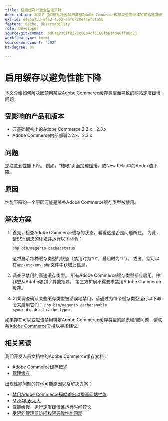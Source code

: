 ```yaml
---
title: 启用缓存以避免性能下降
description: 本文介绍如何解决因禁用某些Adobe Commerce缓存类型而导致的网站速度缓慢问题。
exl-id: e4e5a753-efa3-4552-aaf6-28e44efcfa5b
feature: Cache, Observability
role: Developer
source-git-commit: bd6aa238ff8273c60a4cf5160fb614de6ff00d21
workflow-type: tm+mt
source-wordcount: '292'
ht-degree: 0%

---
```


# 启用缓存以避免性能下降

本文介绍如何解决因禁用某些Adobe Commerce缓存类型而导致的网站速度缓慢问题。

## 受影响的产品和版本

* 云基础架构上的Adobe Commerce 2.2.x、2.3.x
* Adobe Commerce内部部署2.2.x、2.3.x

## 问题

您注意到性能下降。 例如，“结帐”页面加载缓慢，或New Relic中的Apdex值下降。

## 原因

性能下降的一个原因可能是某些Adobe Commerce缓存类型被禁用。

## 解决方案

1. 首先，检查Adobe Commerce缓存的状态，看看这是否是问题所在。 为此，请[SSH到您的环境](https://experienceleague.adobe.com/zh-hans/docs/commerce-cloud-service/user-guide/develop/secure-connections#ssh)并运行以下命令：

   ```bash
   php bin/magento cache:status
   ```

   这将显示每种缓存类型的状态（禁用时为“0”，启用时为“1”）。 或者，您可以在`app/etc/env.php`文件中获取此信息。

1. 调查已禁用的高速缓存类型。 所有Adobe Commerce缓存类型都应启用，除非您从Adobe收到了其他指导。 第三方扩展不得要求禁用Adobe Commerce缓存。
1. 如果调查确认某些缓存类型被错误地禁用，请通过为每个缓存类型运行以下命令来启用它们： `php bin/magento cache:enable <your_disabled_cache_type>`

如果存在可以或应该禁用特定Adobe Commerce缓存类型的顾虑和/或问题，请[联系Adobe Commerce支持](/help/help-center-guide/help-center/magento-help-center-user-guide.md#submit-ticket)以寻求建议。

## 相关阅读

我们开发人员文档中的Adobe Commerce缓存文档：

* [Adobe Commerce缓存概述](https://developer.adobe.com/commerce/frontend-core/guide/caching/)
* [管理缓存](https://experienceleague.adobe.com/zh-hans/docs/commerce-operations/configuration-guide/cli/manage-cache)

出现性能问题的其他可能原因以及解决方案：

* [禁用Adobe Commerce横幅输出以提高网站性能](https://experienceleague.adobe.com/zh-hans/docs/experience-cloud-kcs/kbarticles/ka-26909)
* [MySQL表太大](https://experienceleague.adobe.com/zh-hans/docs/experience-cloud-kcs/kbarticles/ka-26945)
* [性能缓慢、运行速度缓慢且运行时间较长](/help/troubleshooting/miscellaneous/slow-performance-slow-and-long-running-crons.md)
* [受限的管理员访问权限导致性能问题](/help/troubleshooting/miscellaneous/restricted-admin-access-causing-performance-issues.md)
